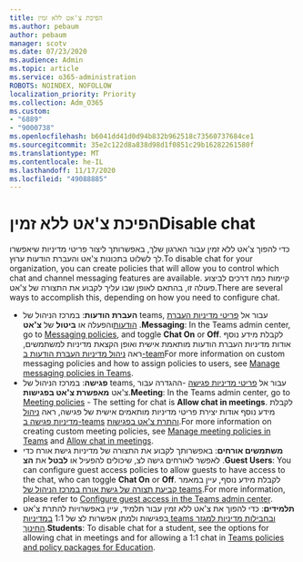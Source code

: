 ```yaml
---
title: הפיכת צ'אט ללא זמין
ms.author: pebaum
author: pebaum
manager: scotv
ms.date: 07/23/2020
ms.audience: Admin
ms.topic: article
ms.service: o365-administration
ROBOTS: NOINDEX, NOFOLLOW
localization_priority: Priority
ms.collection: Adm_O365
ms.custom:
- "6889"
- "9000738"
ms.openlocfilehash: b6041dd41d0d94b832b962518c73560737684ce1
ms.sourcegitcommit: 35e2c122d8a838d98d1f0851c29b16282261580f
ms.translationtype: MT
ms.contentlocale: he-IL
ms.lasthandoff: 11/17/2020
ms.locfileid: "49088885"
---
```

# <a name="disable-chat"></a><span data-ttu-id="0c1ad-102">הפיכת צ'אט ללא זמין</span><span class="sxs-lookup"><span data-stu-id="0c1ad-102">Disable chat</span></span>

<span data-ttu-id="0c1ad-103">כדי להפוך צ'אט ללא זמין עבור הארגון שלך, באפשרותך ליצור פריטי מדיניות שיאפשרו לך לשלוט בתכונות צ'אט והעברת הודעות ערוץ.</span><span class="sxs-lookup"><span data-stu-id="0c1ad-103">To disable chat for your organization, you can create policies that will allow you to control which chat and channel messaging features are available.</span></span> <span data-ttu-id="0c1ad-104">קיימות כמה דרכים לביצוע פעולה זו, בהתאם לאופן שבו עליך לקבוע את התצורה של צ'אט.</span><span class="sxs-lookup"><span data-stu-id="0c1ad-104">There are several ways to accomplish this, depending on how you need to configure chat.</span></span>

- <span data-ttu-id="0c1ad-105">**העברת הודעות**: במרכז הניהול של teams, עבור אל [פריטי מדיניות העברת הודעות](https://admin.teams.microsoft.com/)והפעלה או **ביטול** של **צ'אט** .</span><span class="sxs-lookup"><span data-stu-id="0c1ad-105">**Messaging**: In the Teams admin center,  go to [Messaging policies](https://admin.teams.microsoft.com/), and toggle **Chat On** or **Off**.</span></span> <span data-ttu-id="0c1ad-106">לקבלת מידע נוסף אודות מדיניות העברת הודעות מותאמת אישית ואופן הקצאת מדיניות למשתמשים, ראה [ניהול מדיניות העברת הודעות ב-team](https://docs.microsoft.com/microsoftteams/messaging-policies-in-teams)</span><span class="sxs-lookup"><span data-stu-id="0c1ad-106">For more information on custom messaging policies and how to assign policies to users, see [Manage messaging policies in Teams](https://docs.microsoft.com/microsoftteams/messaging-policies-in-teams).</span></span>
- <span data-ttu-id="0c1ad-107">**פגישה**: במרכז הניהול של teams, עבור אל [פריטי מדיניות פגישה](https://admin.teams.microsoft.com/) -ההגדרה עבור צ'אט **מאפשרת צ'אט בפגישות**.</span><span class="sxs-lookup"><span data-stu-id="0c1ad-107">**Meeting**: In the Teams admin center, go to [Meeting policies](https://admin.teams.microsoft.com/) - The setting for chat is **Allow chat in meetings**.</span></span> <span data-ttu-id="0c1ad-108">לקבלת מידע נוסף אודות יצירת פריטי מדיניות מותאמים אישית של פגישה, ראה [ניהול מדיניות פגישה ב-teams](https://docs.microsoft.com/microsoftteams/meeting-policies-in-teams) [והתרת צ'אט בפגישות](https://docs.microsoft.com/microsoftteams/meeting-policies-in-teams#allow-chat-in-meetings).</span><span class="sxs-lookup"><span data-stu-id="0c1ad-108">For more information on creating custom meeting policies, see [Manage meeting policies in Teams](https://docs.microsoft.com/microsoftteams/meeting-policies-in-teams) and [Allow chat in meetings](https://docs.microsoft.com/microsoftteams/meeting-policies-in-teams#allow-chat-in-meetings).</span></span>
- <span data-ttu-id="0c1ad-109">**משתמשים אורחים**: באפשרותך לקבוע את התצורה של מדיניות גישת אורח כדי לאפשר לאורחים גישה לצ, שיכולים להפעיל או **לבטל** את **הצ** .</span><span class="sxs-lookup"><span data-stu-id="0c1ad-109">**Guest Users**: You can configure guest access policies to allow guests to have access to the chat, who can toggle **Chat On** or **Off**.</span></span> <span data-ttu-id="0c1ad-110">לקבלת מידע נוסף, עיין במאמר [קביעת תצורה של גישת אורח במרכז הניהול של teams](https://docs.microsoft.com/microsoftteams/set-up-guests#configure-guest-access-in-the-teams-admin-center).</span><span class="sxs-lookup"><span data-stu-id="0c1ad-110">For more information, please refer to [Configure guest access in the Teams admin center](https://docs.microsoft.com/microsoftteams/set-up-guests#configure-guest-access-in-the-teams-admin-center).</span></span>
- <span data-ttu-id="0c1ad-111">**תלמידים**: כדי להפוך את צ'אט ללא זמין עבור תלמיד, עיין באפשרויות להתרת צ'אט בפגישות ולמתן אפשרות לצ של 1:1 [במדיניות teams ובחבילות מדיניות למגזר החינוך](https://docs.microsoft.com/microsoftteams/policy-packages-edu).</span><span class="sxs-lookup"><span data-stu-id="0c1ad-111">**Students**: To disable chat for a student, see the options for allowing chat in meetings and for allowing a 1:1 chat in [Teams policies and policy packages for Education](https://docs.microsoft.com/microsoftteams/policy-packages-edu).</span></span>





